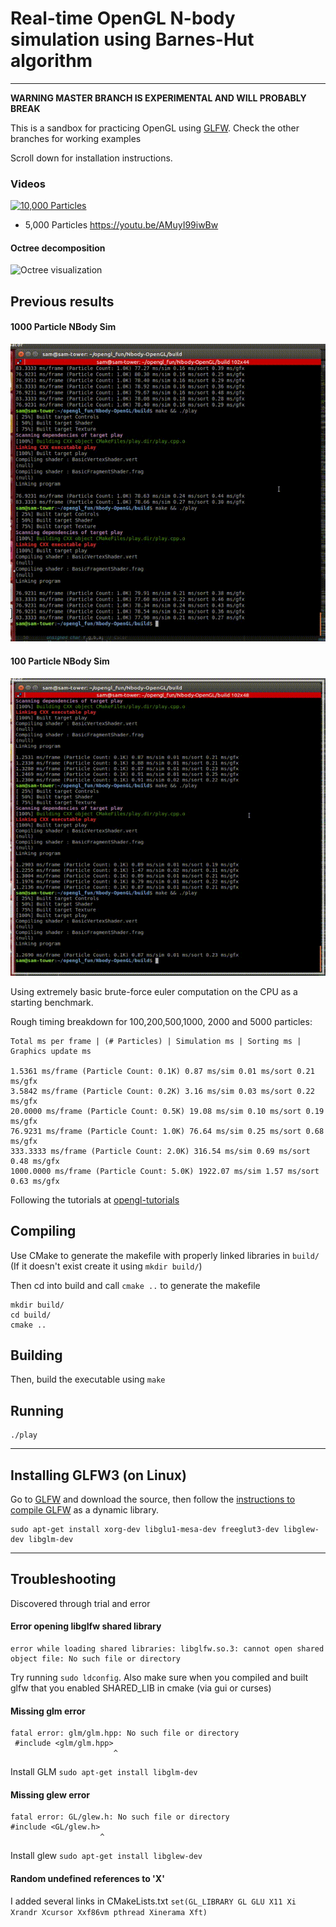 # Real-time OpenGL N-body simulation using Barnes-Hut algorithm
---

**WARNING MASTER BRANCH IS EXPERIMENTAL AND WILL PROBABLY BREAK**

This is a sandbox for practicing OpenGL using [GLFW](http://www.glfw.org).
Check the other branches for working examples

Scroll down for installation instructions.

### Videos

[![10,000 Particles](http://i.imgur.com/hpBYypY.png)](https://youtu.be/YK5j07rh2AA)

* 5,000 Particles https://youtu.be/AMuyI99iwBw

#### Octree decomposition
![Octree visualization](octree_vis.gif)

## Previous results

#### 1000 Particle NBody Sim

![1K Particle NBody](nbody1K.gif)

#### 100 Particle NBody Sim

![100 Particle NBody](nbody100.gif)

Using extremely basic brute-force euler computation on the CPU as a starting benchmark.

Rough timing breakdown for 100,200,500,1000, 2000 and 5000 particles:

    Total ms per frame | (# Particles) | Simulation ms | Sorting ms | Graphics update ms

    1.5361 ms/frame (Particle Count: 0.1K) 0.87 ms/sim 0.01 ms/sort 0.21 ms/gfx
    3.5842 ms/frame (Particle Count: 0.2K) 3.16 ms/sim 0.03 ms/sort 0.22 ms/gfx
    20.0000 ms/frame (Particle Count: 0.5K) 19.08 ms/sim 0.10 ms/sort 0.19 ms/gfx
    76.9231 ms/frame (Particle Count: 1.0K) 76.64 ms/sim 0.25 ms/sort 0.68 ms/gfx
    333.3333 ms/frame (Particle Count: 2.0K) 316.54 ms/sim 0.69 ms/sort 0.48 ms/gfx
    1000.0000 ms/frame (Particle Count: 5.0K) 1922.07 ms/sim 1.57 ms/sort 0.63 ms/gfx

Following the tutorials at [opengl-tutorials](http://www.opengl-tutorial.org/beginners-tutorials/)

## Compiling

Use CMake to generate the makefile with properly linked libraries in `build/` (If it doesn't exist create it using `mkdir build/`)

Then cd into build and call `cmake ..` to generate the makefile

    mkdir build/
    cd build/
    cmake ..

## Building
Then, build the executable using `make`


## Running
    ./play

---
## Installing GLFW3 (on Linux)

Go to [GLFW](http://www.glfw.org) and download the source, then follow the [instructions to compile GLFW](http://www.glfw.org/docs/latest/compile.html) as a dynamic library.

    sudo apt-get install xorg-dev libglu1-mesa-dev freeglut3-dev libglew-dev libglm-dev

---
## Troubleshooting

Discovered through trial and error

#### Error opening libglfw shared library

    error while loading shared libraries: libglfw.so.3: cannot open shared object file: No such file or directory

Try running `sudo ldconfig`. Also make sure when you compiled and built glfw that you enabled SHARED_LIB in cmake (via gui or curses)

#### Missing glm error

    fatal error: glm/glm.hpp: No such file or directory
     #include <glm/glm.hpp>
                           ^
Install GLM `sudo apt-get install libglm-dev`

#### Missing glew error

    fatal error: GL/glew.h: No such file or directory
    #include <GL/glew.h>
                        ^

Install glew `sudo apt-get install libglew-dev`

#### Random undefined references to 'X<something>'
I added several links in CMakeLists.txt `set(GL_LIBRARY GL GLU X11 Xi Xrandr Xcursor Xxf86vm pthread Xinerama Xft)`
